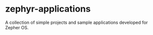 # zephyr-applications

A collection of simple projects and sample applications developed for Zepher OS.
